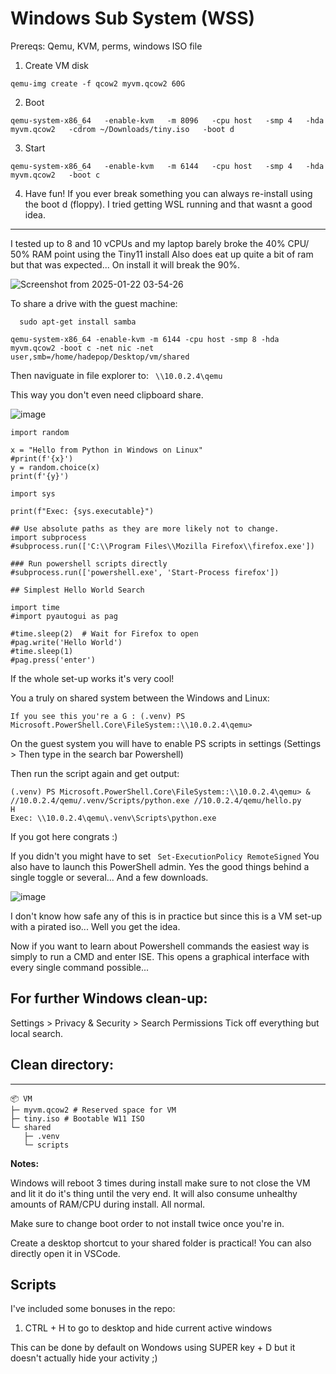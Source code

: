 # Windows Sub System (WSS) 

Prereqs: Qemu, KVM, perms, windows ISO file

1. Create VM disk
      
```qemu-img create -f qcow2 myvm.qcow2 60G```

2. Boot
      
```qemu-system-x86_64   -enable-kvm   -m 8096   -cpu host   -smp 4   -hda myvm.qcow2   -cdrom ~/Downloads/tiny.iso   -boot d``` 

3. Start

```qemu-system-x86_64   -enable-kvm   -m 6144   -cpu host   -smp 4   -hda myvm.qcow2   -boot c``` 

4. Have fun! If you ever break something you can always re-install using the boot d (floppy).
I tried getting WSL running and that wasnt a good idea.


----

I tested up to 8 and 10 vCPUs and my laptop barely broke the 40% CPU/ 50% RAM point using the Tiny11 install
Also does eat up quite a bit of ram but that was expected... On install it will break the 90%.

![Screenshot from 2025-01-22 03-54-26](https://github.com/user-attachments/assets/54353e1a-fde2-4465-abe5-6ec55060734e)

To share a drive with the guest machine:

      sudo apt-get install samba

```qemu-system-x86_64 -enable-kvm -m 6144 -cpu host -smp 8 -hda myvm.qcow2 -boot c -net nic -net user,smb=/home/hadepop/Desktop/vm/shared``` 

Then naviguate in file explorer to: ```  \\10.0.2.4\qemu ``` 

This way you don't even need clipboard share.

![image](https://github.com/user-attachments/assets/c256c442-0cf6-48d6-b8c7-562038389b09)

```  
import random

x = "Hello from Python in Windows on Linux"
#print(f'{x}')
y = random.choice(x)
print(f'{y}')

import sys

print(f"Exec: {sys.executable}")

## Use absolute paths as they are more likely not to change. 
import subprocess
#subprocess.run(['C:\\Program Files\\Mozilla Firefox\\firefox.exe'])

### Run powershell scripts directly
#subprocess.run(['powershell.exe', 'Start-Process firefox'])

## Simplest Hello World Search

import time
#import pyautogui as pag

#time.sleep(2)  # Wait for Firefox to open
#pag.write('Hello World')
#time.sleep(1)
#pag.press('enter')

```

If the whole set-up works it's very cool! 

You a truly on shared system between the Windows and Linux:

``` 
If you see this you're a G : (.venv) PS Microsoft.PowerShell.Core\FileSystem::\\10.0.2.4\qemu> 
```

On the guest system you will have to enable PS scripts in settings (Settings > Then type in the search bar Powershell)

Then run the script again and get output:
```
(.venv) PS Microsoft.PowerShell.Core\FileSystem::\\10.0.2.4\qemu> & //10.0.2.4/qemu/.venv/Scripts/python.exe //10.0.2.4/qemu/hello.py       
H
Exec: \\10.0.2.4\qemu\.venv\Scripts\python.exe
```  

If you got here congrats :)

If you didn't you might have to set ``` Set-ExecutionPolicy RemoteSigned``` 
You also have to launch this PowerShell admin. Yes the good things behind a single toggle or several... And a few downloads. 

![image](https://github.com/user-attachments/assets/68dd3dfc-7f01-4f79-98e9-a34f3e26cc36)

I don't know how safe any of this is in practice but since this is a VM set-up with a pirated iso... Well you get the idea. 

Now if you want to learn about Powershell commands the easiest way is simply to run a CMD and enter ISE.
This opens a graphical interface with every single command possible...

## For further Windows clean-up:

Settings > Privacy & Security > Search Permissions
Tick off everything but local search. 

## Clean directory:
----

```
📦 VM
├─ myvm.qcow2 # Reserved space for VM
├─ tiny.iso # Bootable W11 ISO
└─ shared
   ├─ .venv
   └─ scripts
```

**Notes:**

Windows will reboot 3 times during install make sure to not close the VM and lit it do it's thing until the very end. It will also consume unhealthy amounts of RAM/CPU during install. All normal. 

Make sure to change boot order to not install twice once you're in. 

Create a desktop shortcut to your shared folder is practical! You can also directly open it in VSCode. 

Scripts
---


I've included some bonuses in the repo:
1. CTRL + H to go to desktop and hide current active windows

This can be done by default on Wondows using SUPER key + D but it doesn't actually hide your activity ;)



